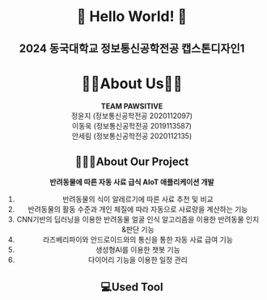 <div align=center>

# 👋 Hello World! 👋
## 2024 동국대학교 정보통신공학전공 캡스톤디자인1<br>
# 👩🏻About Us👦🏻
**TEAM PAWSITIVE**<br>
정윤지 (정보통신공학전공 2020112097)<br>
이동욱 (정보통신공학전공 2019113587)<br>
안세림 (정보통신공학전공 2020112135)<br>
## 👩🏻‍💻About Our Project
**반려동물에 따른 자동 사료 급식 AIoT 애플리케이션 개발**<br>
1. 반려동물의 식이 알레르기에 따른 사료 추천 및 비교<br>
2. 반려동물의 활동 수준과 개인 체질에 따라 자동으로 사료량을 계산하는 기능<br>
3. CNN기반의 딥러닝을 이용한 반려동물 얼굴 인식 알고리즘을 이용한 반려동물 인지&판단 기능<br>
4. 라즈베리파이와 안드로이드와의 통신을 통한 자동 사료 급여 기능<br>
5. 생성형AI를 이용한 챗봇 기능<br>
6. 다이어리 기능을 이용한 일정 관리<br>
## 💻Used Tool


